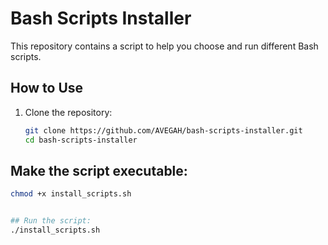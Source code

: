 # Bash Scripts Installer

This repository contains a script to help you choose and run different Bash scripts.

## How to Use

1. Clone the repository:
   ```bash
   git clone https://github.com/AVEGAH/bash-scripts-installer.git
   cd bash-scripts-installer

## Make the script executable:
```bash
chmod +x install_scripts.sh


## Run the script:
./install_scripts.sh


